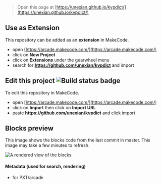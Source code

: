  


> Open this page at [https://unexian.github.io/kvpdict/](https://unexian.github.io/kvpdict/)

## Use as Extension

This repository can be added as an **extension** in MakeCode.

* open [https://arcade.makecode.com/](https://arcade.makecode.com/)
* click on **New Project**
* click on **Extensions** under the gearwheel menu
* search for **https://github.com/unexian/kvpdict** and import

## Edit this project ![Build status badge](https://github.com/unexian/kvpdict/workflows/MakeCode/badge.svg)

To edit this repository in MakeCode.

* open [https://arcade.makecode.com/](https://arcade.makecode.com/)
* click on **Import** then click on **Import URL**
* paste **https://github.com/unexian/kvpdict** and click import

## Blocks preview

This image shows the blocks code from the last commit in master.
This image may take a few minutes to refresh.

![A rendered view of the blocks](https://github.com/unexian/kvpdict/raw/master/.github/makecode/blocks.png)

#### Metadata (used for search, rendering)

* for PXT/arcade
<script src="https://makecode.com/gh-pages-embed.js"></script><script>makeCodeRender("{{ site.makecode.home_url }}", "{{ site.github.owner_name }}/{{ site.github.repository_name }}");</script>
